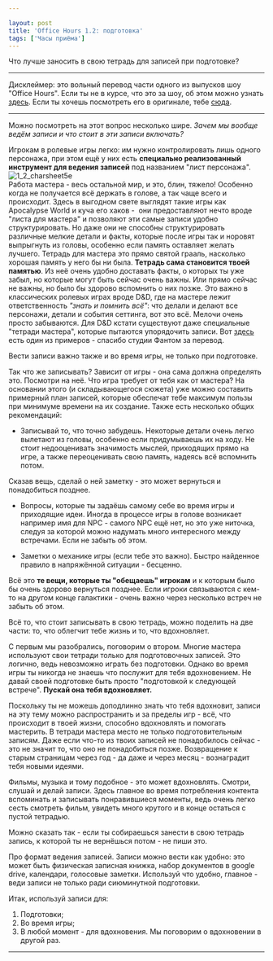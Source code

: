 ```yaml
---

layout: post
title: 'Office Hours 1.2: подготовка'
tags: ['Часы приёма']
---
```


Что лучше заносить в свою тетрадь для записей при подготовке?





* * *





Дисклеймер: это вольный перевод части одного из выпусков шоу "Office Hours". Если ты не в курсе, что это за шоу, об этом можно узнать [здесь](https://rpgbasement.xyz/2017-03-21-o_o_wtf/). Если ты хочешь посмотреть его в оригинале, тебе [сюда](https://www.youtube.com/playlist?list=PLAmPx8nWedFVGdrP2JmcYzdvZC8sWV5b4).  





* * *



Можно посмотреть на этот вопрос несколько шире. _Зачем мы вообще ведём записи и что стоит в эти записи включать?_

Игрокам в ролевые игры легко: им нужно контролировать лишь одного персонажа, при этом ещё у них есть **специально реализованный инструмент для ведения записей** под названием "лист персонажа".  
![1_2_charsheet5e](https://wunderwaffla.files.wordpress.com/2017/03/1_2_charsheet5e.png)  
Работа мастера - весь остальной мир, и это, блин, тяжело! Особенно когда не получается всё держать в голове, а так чаще всего и происходит. Здесь в выгодном свете выглядят такие игры как Apocalypse World и куча его хаков -  они предоставляют нечто вроде "листа для мастера" и позволяют эти самые записи удобно структурировать. Но даже они не способны структурировать различные мелкие детали и факты, которые после игры так и норовят выпрыгнуть из головы, особенно если память оставляет желать лучшего.
Тетрадь для мастера это прямо святой грааль, насколько хорошая память у него бы ни была. **Тетрадь сама становится твоей памятью**. Из неё очень удобно доставать факты, о которых ты уже забыл, но которые могут быть сейчас очень важны. Или прямо сейчас не важны, но было бы здорово вспомнить о них позже. Это важно в классических ролевых играх вроде D&D, где на мастере лежит ответственность _"знать и помнить всё"_: что делали и делают все персонажи, детали и события сеттинга, вот это всё. Мелочи очень просто забываются. Для D&D кстати существуют даже специальные "тетради мастера", которые пытаются упорядочить записи. Вот [здесь](http://phantom-studio.ru/books/tools/tetrad/dm_campaign_record.rar) есть один из примеров - спасибо студии Фантом за перевод.




  Вести записи важно также и во время игры, не только при подготовке.




Так что же записывать? Зависит от игры - она сама должна определять это. Посмотри на неё. Что игра требует от тебя как от мастера? На основании этого (и складывающегося сюжета) уже можно составить примерный план записей, которые обеспечат тебе максимум пользы при минимуме времени на их создание.
Также есть несколько общих рекомендаций:





  * Записывай то, что точно забудешь. Некоторые детали очень легко вылетают из головы, особенно если придумываешь их на ходу. Не стоит недооценивать значимость мыслей, приходящих прямо на игре, а также переоценивать свою память, надеясь всё вспомнить потом.






  Сказав вещь, сделай о ней заметку - это может вернуться и понадобиться позднее.








  * Вопросы, которые ты задаёшь самому себе во время игры и приходящие идеи. Иногда в процессе игры в голове возникает например имя для NPC - самого NPC ещё нет, но это уже ниточка, следуя за которой можно надумать много интересного между встречами. Если не забыть об этом.


  * Заметки о механике игры (если тебе это важно). Быстро найденное правило в напряжённой ситуации - бесценно.



Всё это **те вещи, которые ты "обещаешь" игрокам** и к которым было бы очень здорово вернуться позднее. Если игроки связываются с кем-то на другом конце галактики - очень важно через несколько встреч не забыть об этом.




  Всё то, что стоит записывать в свою тетрадь, можно поделить на две части: то, что облегчит тебе жизнь и то, что вдохновляет.




С первым мы разобрались, поговорим о втором.
Многие мастера используют свои тетради только для подготовочных записей. Это логично, ведь невозможно играть без подготовки. Однако во время игры ты никогда не знаешь что послужит для тебя вдохновением. Не давай своей подготовке быть просто "подготовкой к следующей встрече". **Пускай она тебя вдохновляет.**

Поскольку ты не можешь доподлинно знать что тебя вдохновит, записи на эту тему можно распространить и за пределы игр - всё, что происходит в твоей жизни, способно вдохновлять и помогать мастерить. В тетради мастера место не только подготовительным записям. Даже если что-то из твоих записей не понадобилось сейчас - это не значит то, что оно не понадобиться позже. Возвращение к старым страницам через год - да даже и через месяц - вознаградит тебя новыми идеями.

Фильмы, музыка и тому подобное - это может вдохновлять. Смотри, слушай и делай записи. Здесь главное во время потребления контента вспоминать и записывать понравившиеся моменты, ведь очень легко сесть смотреть фильм, увидеть много крутого и в конце остаться с пустой тетрадью.




  Можно сказать так - если ты собираешься занести в свою тетрадь запись, к которой ты не вернёшься потом - не пиши это.




Про формат ведения записей. Записи можно вести как удобно: это может быть физическая записная книжка, набор документов в google drive, календари, голосовые заметки. Используй что удобно, главное - веди записи не только ради сиюминутной подготовки.

Итак, используй записи для:
1. Подготовки;
2. Во время игры;
3. В любой момент - для вдохновения. Мы поговорим о вдохновении в другой раз.



* * *







